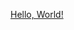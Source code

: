 <a href="http://35.202.245.32/user/stcline/notebooks/Public/Test_Lessons/Hello_World.ipynb" target="_blank">Hello, World!</a>
